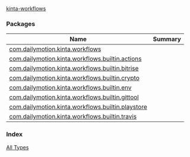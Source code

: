 [kinta-workflows](./index.md)

### Packages

| Name | Summary |
|---|---|
| [com.dailymotion.kinta.workflows](com.dailymotion.kinta.workflows/index.md) |  |
| [com.dailymotion.kinta.workflows.builtin.actions](com.dailymotion.kinta.workflows.builtin.actions/index.md) |  |
| [com.dailymotion.kinta.workflows.builtin.bitrise](com.dailymotion.kinta.workflows.builtin.bitrise/index.md) |  |
| [com.dailymotion.kinta.workflows.builtin.crypto](com.dailymotion.kinta.workflows.builtin.crypto/index.md) |  |
| [com.dailymotion.kinta.workflows.builtin.env](com.dailymotion.kinta.workflows.builtin.env/index.md) |  |
| [com.dailymotion.kinta.workflows.builtin.gittool](com.dailymotion.kinta.workflows.builtin.gittool/index.md) |  |
| [com.dailymotion.kinta.workflows.builtin.playstore](com.dailymotion.kinta.workflows.builtin.playstore/index.md) |  |
| [com.dailymotion.kinta.workflows.builtin.travis](com.dailymotion.kinta.workflows.builtin.travis/index.md) |  |

### Index

[All Types](alltypes/index.md)